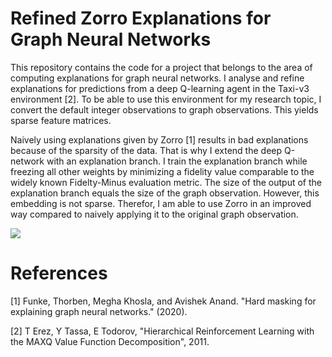 # Refined Zorro Explanations for Graph Neural Networks

This repository contains the code for a project that belongs to the area of computing explanations for graph neural networks. I analyse and refine explanations for predictions from a deep Q-learning agent in the Taxi-v3 environment [2]. To be able to use this environment for my research topic, I convert the default integer observations to graph observations. This yields sparse feature matrices. 

Naively using explanations given by Zorro [1] results in bad explanations because of the sparsity of the data. That is why I extend the deep Q-network with an explanation branch. I train the explanation branch while freezing all other weights by minimizing a fidelity value comparable to the widely known Fidelty-Minus evaluation metric. The size of the output of the explanation branch equals the size of the graph observation. However, this embedding is not sparse. Therefor, I am able to use Zorro in an improved way compared to naively applying it to the original graph observation.

![](https://github.com/andreasMazur/RefinedGNNExplanations/blob/main/Experiment.gif)

# References

[1] Funke, Thorben, Megha Khosla, and Avishek Anand. "Hard masking for explaining graph neural networks." (2020).

[2] T Erez, Y Tassa, E Todorov, "Hierarchical Reinforcement Learning with the MAXQ Value Function Decomposition", 2011.
